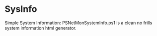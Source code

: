 # SysInfo
Simple System Information:  PSNetMonSystemInfo.ps1 is a clean no frills system information html generator.
